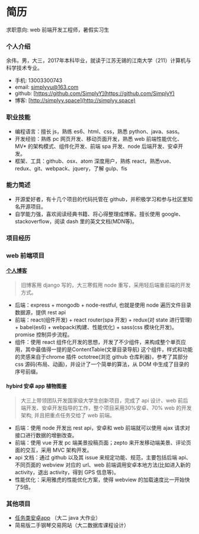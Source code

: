 # 简历
求职意向: web 前端开发工程师，暑假实习生

### 个人介绍
余伟，男，大三，2017年本科毕业，就读于江苏无锡的江南大学（211）计算机与科学技术专业。

- 手机: 13003300743
- email: simplyyu@163.com
- github: [https://github.com/SimplyY](https://github.com/SimplyY)
- 博客: [http://simplyy.space](http://simplyy.space)

### 职业技能
- 编程语言：擅长 js，熟练 es6、html、css，熟悉 python、java、sass。
- 开发经验：熟练 pc 网页开发、移动页面开发，熟悉 web 前端性能优化、MV* 的架构模式、组件化开发、前端 spa 开发、node 后端开发、安卓开发。
- 框架、工具：github、osx、atom 深度用户，熟练 react，熟悉vue、 redux、git、webpack、jquery，了解 gulp、fis

### 能力简述
- 开源爱好者，有十几个项目的代码托管在 github，并积极学习和参与社区里知名开源项目。
- 自学能力强，喜欢阅读经典书籍、将心得整理成博客。擅长使用 google、stackoverflow，阅读 dash 里的英文文档(MDN等)。

### 项目经历
### web 前端项目
#### [个人博客](https://github.com/SimplyY/blog)

> 旧博客用 django 写的，大三寒假用 node 重写，采用轻后端重前端的开发方式。

- 后端：express + mongodb + node-restful, 也就是使用 node 遍历文件目录数据源，提供 rest api
- 前端：react(组件开发) + react router(spa 开发) + redux(对 state 进行管理) + babel(es6) + webpack(构建、性能优化) + sass(css 模块化开发)。promise 控制异步流程。
- 组件：使用 react 组件化开发的思想，开发了不少组件，来构成整个单页应用，其中最值得一提的是ContentTable(文章目录导航) 这个组件，样式和功能的灵感来自于chrome 插件 octotree(浏览 github 仓库利器)，参考了其部分 css 源码(布局、动画)，并设计了一个简单的算法，从 DOM 中生成了目录的序号前缀。

#### hybird 安卓 app 植物图鉴
> 大三上带领团队开发国家级大学生创新项目，完成了 api 设计、web 前后端开发、安卓开发指导的工作，整个项目采用30%安卓、70% web 的开发架构, 并且把重点任务交给了 web 前端。

- 后端：使用 node 开发出 rest api，安卓和 web 前端就可以使用 ajax 请求对接口进行数据的增删改查。
- 前端：使用 vue 开发 pc 端美景投稿页面；zepto 来开发移动端美景、评论页面的交互，采用 MVC 架构开发。
- api 文档：通过 github 以及其 issue 来规定功能、规范，主要包括后端 api、不同页面的 webview 对应的 url、web 前端调用安卓本地方法(比如进入新的 activity，退出 activity，得到 GPS 信息等)。
- 性能优化：采用雅虎的性能优化方案，使得 webview 的加载速度比一开始快了5倍。

### 其他项目
- [任务类安卓app](https://github.com/jnSimpler/KillExam) （大二 java 大作业）
- 简易版二手钢琴交易网站（大二数据库课程设计）
